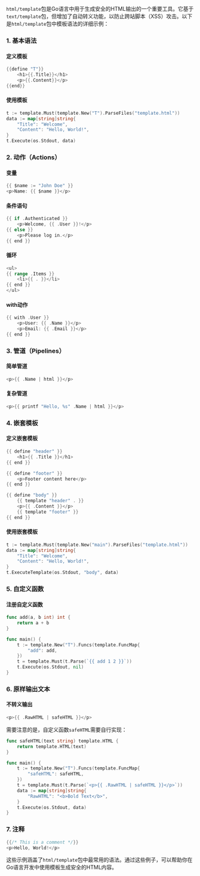 `html/template`包是Go语言中用于生成安全的HTML输出的一个重要工具。它基于`text/template`包，但增加了自动转义功能，以防止跨站脚本（XSS）攻击。以下是`html/template`包中模板语法的详细示例：

### 1. 基本语法

#### 定义模板
```go
{{define "T"}}
    <h1>{{.Title}}</h1>
    <p>{{.Content}}</p>
{{end}}
```

#### 使用模板
```go
t := template.Must(template.New("T").ParseFiles("template.html"))
data := map[string]string{
    "Title": "Welcome",
    "Content": "Hello, World!",
}
t.Execute(os.Stdout, data)
```

### 2. 动作（Actions）

#### 变量
```go
{{ $name := "John Doe" }}
<p>Name: {{ $name }}</p>
```

#### 条件语句
```go
{{ if .Authenticated }}
    <p>Welcome, {{ .User }}!</p>
{{ else }}
    <p>Please log in.</p>
{{ end }}
```

#### 循环
```go
<ul>
{{ range .Items }}
    <li>{{ . }}</li>
{{ end }}
</ul>
```

#### with动作
```go
{{ with .User }}
    <p>User: {{ .Name }}</p>
    <p>Email: {{ .Email }}</p>
{{ end }}
```

### 3. 管道（Pipelines）

#### 简单管道
```go
<p>{{ .Name | html }}</p>
```

#### 复杂管道
```go
<p>{{ printf "Hello, %s" .Name | html }}</p>
```

### 4. 嵌套模板

#### 定义嵌套模板
```go
{{ define "header" }}
    <h1>{{ .Title }}</h1>
{{ end }}

{{ define "footer" }}
    <p>Footer content here</p>
{{ end }}

{{ define "body" }}
    {{ template "header" . }}
    <p>{{ .Content }}</p>
    {{ template "footer" }}
{{ end }}
```

#### 使用嵌套模板
```go
t := template.Must(template.New("main").ParseFiles("template.html"))
data := map[string]string{
    "Title": "Welcome",
    "Content": "Hello, World!",
}
t.ExecuteTemplate(os.Stdout, "body", data)
```

### 5. 自定义函数

#### 注册自定义函数
```go
func add(a, b int) int {
    return a + b
}

func main() {
    t := template.New("T").Funcs(template.FuncMap{
        "add": add,
    })
    t = template.Must(t.Parse(`{{ add 1 2 }}`))
    t.Execute(os.Stdout, nil)
}
```

### 6. 原样输出文本

#### 不转义输出
```go
<p>{{ .RawHTML | safeHTML }}</p>
```

需要注意的是，自定义函数`safeHTML`需要自行实现：
```go
func safeHTML(text string) template.HTML {
    return template.HTML(text)
}

func main() {
    t := template.New("T").Funcs(template.FuncMap{
        "safeHTML": safeHTML,
    })
    t = template.Must(t.Parse(`<p>{{ .RawHTML | safeHTML }}</p>`))
    data := map[string]string{
        "RawHTML": "<b>Bold Text</b>",
    }
    t.Execute(os.Stdout, data)
}
```

### 7. 注释

```go
{{/* This is a comment */}}
<p>Hello, World!</p>
```

这些示例涵盖了`html/template`包中最常用的语法。通过这些例子，可以帮助你在Go语言开发中使用模板生成安全的HTML内容。